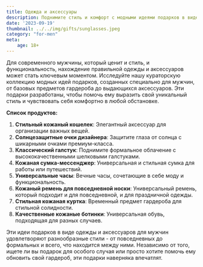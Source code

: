 ```yaml
---
title: Одежда и аксессуары
description: Поднимите стиль и комфорт с модными идеями подарков в виде одежды и аксессуаров для мужчин.
date: '2023-09-19'
thumbnail: ../../img/gifts/sunglasses.jpeg
category: "for-men"
meta:
    age: 18+
---
```

Для современного мужчины, который ценит и стиль, и функциональность, нахождение правильной одежды и аксессуаров может стать ключевым моментом. Исследуйте нашу кураторскую коллекцию модных идей подарков, созданных специально для мужчин, от базовых предметов гардероба до выдающихся аксессуаров. Эти подарки разработаны, чтобы помочь ему выразить свой уникальный стиль и чувствовать себя комфортно в любой обстановке.

**Список продуктов:**
1. **Стильный кожаный кошелек**: Элегантный аксессуар для организации важных вещей.
2. **Солнцезащитные очки дизайнера**: Защитите глаза от солнца с шикарными очками премиум-класса.
3. **Классический галстук**: Поднимите формальное облачение с высококачественными шелковыми галстуками.
4. **Кожаная сумка-мессенджер**: Универсальная и стильная сумка для работы или путешествий.
5. **Универсальные часы**: Вечные часы, сочетающие в себе моду и функциональность.
6. **Кожаный ремень для повседневной носки**: Универсальный ремень, который подходит и для повседневной, и для праздничной одежды.
7. **Стильная кожаная куртка**: Временный предмет гардероба для стильной солидности.
8. **Качественные кожаные ботинки**: Универсальная обувь, подходящая для разных случаев.

Эти идеи подарков в виде одежды и аксессуаров для мужчин удовлетворяют разнообразные стили - от повседневных до формальных и всего, что находится между ними. Независимо от того, ищете ли вы подарок для особого случая или просто хотите помочь ему обновить свой гардероб, эти подарки наверняка впечатлят.
